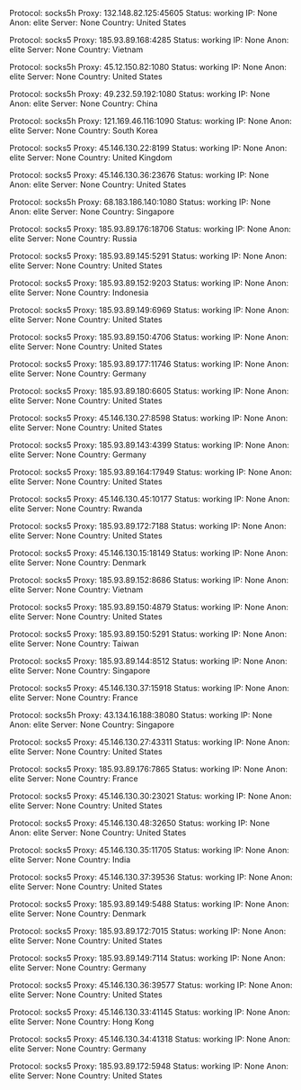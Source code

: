 Protocol: socks5h
Proxy: 132.148.82.125:45605
Status: working
IP: None
Anon: elite
Server: None
Country: United States

Protocol: socks5
Proxy: 185.93.89.168:4285
Status: working
IP: None
Anon: elite
Server: None
Country: Vietnam

Protocol: socks5h
Proxy: 45.12.150.82:1080
Status: working
IP: None
Anon: elite
Server: None
Country: United States

Protocol: socks5h
Proxy: 49.232.59.192:1080
Status: working
IP: None
Anon: elite
Server: None
Country: China

Protocol: socks5h
Proxy: 121.169.46.116:1090
Status: working
IP: None
Anon: elite
Server: None
Country: South Korea

Protocol: socks5
Proxy: 45.146.130.22:8199
Status: working
IP: None
Anon: elite
Server: None
Country: United Kingdom

Protocol: socks5
Proxy: 45.146.130.36:23676
Status: working
IP: None
Anon: elite
Server: None
Country: United States

Protocol: socks5h
Proxy: 68.183.186.140:1080
Status: working
IP: None
Anon: elite
Server: None
Country: Singapore

Protocol: socks5
Proxy: 185.93.89.176:18706
Status: working
IP: None
Anon: elite
Server: None
Country: Russia

Protocol: socks5
Proxy: 185.93.89.145:5291
Status: working
IP: None
Anon: elite
Server: None
Country: United States

Protocol: socks5
Proxy: 185.93.89.152:9203
Status: working
IP: None
Anon: elite
Server: None
Country: Indonesia

Protocol: socks5
Proxy: 185.93.89.149:6969
Status: working
IP: None
Anon: elite
Server: None
Country: United States

Protocol: socks5
Proxy: 185.93.89.150:4706
Status: working
IP: None
Anon: elite
Server: None
Country: United States

Protocol: socks5
Proxy: 185.93.89.177:11746
Status: working
IP: None
Anon: elite
Server: None
Country: Germany

Protocol: socks5
Proxy: 185.93.89.180:6605
Status: working
IP: None
Anon: elite
Server: None
Country: United States

Protocol: socks5
Proxy: 45.146.130.27:8598
Status: working
IP: None
Anon: elite
Server: None
Country: United States

Protocol: socks5
Proxy: 185.93.89.143:4399
Status: working
IP: None
Anon: elite
Server: None
Country: Germany

Protocol: socks5
Proxy: 185.93.89.164:17949
Status: working
IP: None
Anon: elite
Server: None
Country: United States

Protocol: socks5
Proxy: 45.146.130.45:10177
Status: working
IP: None
Anon: elite
Server: None
Country: Rwanda

Protocol: socks5
Proxy: 185.93.89.172:7188
Status: working
IP: None
Anon: elite
Server: None
Country: United States

Protocol: socks5
Proxy: 45.146.130.15:18149
Status: working
IP: None
Anon: elite
Server: None
Country: Denmark

Protocol: socks5
Proxy: 185.93.89.152:8686
Status: working
IP: None
Anon: elite
Server: None
Country: Vietnam

Protocol: socks5
Proxy: 185.93.89.150:4879
Status: working
IP: None
Anon: elite
Server: None
Country: United States

Protocol: socks5
Proxy: 185.93.89.150:5291
Status: working
IP: None
Anon: elite
Server: None
Country: Taiwan

Protocol: socks5
Proxy: 185.93.89.144:8512
Status: working
IP: None
Anon: elite
Server: None
Country: Singapore

Protocol: socks5
Proxy: 45.146.130.37:15918
Status: working
IP: None
Anon: elite
Server: None
Country: France

Protocol: socks5h
Proxy: 43.134.16.188:38080
Status: working
IP: None
Anon: elite
Server: None
Country: Singapore

Protocol: socks5
Proxy: 45.146.130.27:43311
Status: working
IP: None
Anon: elite
Server: None
Country: United States

Protocol: socks5
Proxy: 185.93.89.176:7865
Status: working
IP: None
Anon: elite
Server: None
Country: France

Protocol: socks5
Proxy: 45.146.130.30:23021
Status: working
IP: None
Anon: elite
Server: None
Country: United States

Protocol: socks5
Proxy: 45.146.130.48:32650
Status: working
IP: None
Anon: elite
Server: None
Country: United States

Protocol: socks5
Proxy: 45.146.130.35:11705
Status: working
IP: None
Anon: elite
Server: None
Country: India

Protocol: socks5
Proxy: 45.146.130.37:39536
Status: working
IP: None
Anon: elite
Server: None
Country: United States

Protocol: socks5
Proxy: 185.93.89.149:5488
Status: working
IP: None
Anon: elite
Server: None
Country: Denmark

Protocol: socks5
Proxy: 185.93.89.172:7015
Status: working
IP: None
Anon: elite
Server: None
Country: United States

Protocol: socks5
Proxy: 185.93.89.149:7114
Status: working
IP: None
Anon: elite
Server: None
Country: Germany

Protocol: socks5
Proxy: 45.146.130.36:39577
Status: working
IP: None
Anon: elite
Server: None
Country: United States

Protocol: socks5
Proxy: 45.146.130.33:41145
Status: working
IP: None
Anon: elite
Server: None
Country: Hong Kong

Protocol: socks5
Proxy: 45.146.130.34:41318
Status: working
IP: None
Anon: elite
Server: None
Country: Germany

Protocol: socks5
Proxy: 185.93.89.172:5948
Status: working
IP: None
Anon: elite
Server: None
Country: United States

